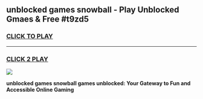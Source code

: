 
## unblocked games snowball - Play Unblocked Gmaes & Free #t9zd5
<h3>
<a href="https://news.freeplayer.one?title=unblocked_games_snowball&ref=26F">CLICK TO PLAY</a></h3>
<hr>

<h3>
<a href="https://news.freeplayer.one?title=unblocked_games_snowball&ref=26F">CLICK 2 PLAY</a>
  
</h3>

<a href="https://news.freeplayer.one?title=unblocked_games_snowball&ref=26F/"><img src="https://clearcache.store/games.png"></a>


**unblocked games snowball games unblocked: Your Gateway to Fun and Accessible Online Gaming**
